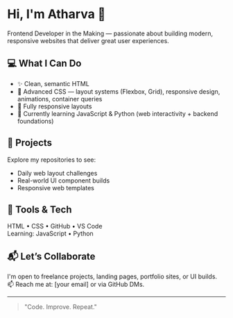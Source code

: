 # Hi, I'm Atharva 👋

Frontend Developer in the Making — passionate about building modern, responsive websites that deliver great user experiences.

## 💻 What I Can Do

- ✨ Clean, semantic HTML
- 🎨 Advanced CSS — layout systems (Flexbox, Grid), responsive design, animations, container queries
- 📱 Fully responsive layouts
- 🧠 Currently learning JavaScript & Python (web interactivity + backend foundations)

## 🚀 Projects

Explore my repositories to see:
- Daily web layout challenges
- Real-world UI component builds
- Responsive web templates

## 🔧 Tools & Tech

HTML • CSS • GitHub • VS Code  
Learning: JavaScript • Python

## 📬 Let’s Collaborate

I'm open to freelance projects, landing pages, portfolio sites, or UI builds.  
📫 Reach me at: [your email] or via GitHub DMs.

---

> "Code. Improve. Repeat."
